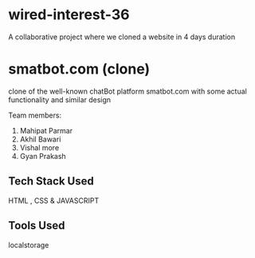 # wired-interest-36
A collaborative project where we cloned a website in 4 days duration

# smatbot.com (clone)
clone of the well-known chatBot platform smatbot.com with some actual functionality and similar design



Team members:
1. Mahipat Parmar
2. Akhil Bawari
3. Vishal more
4. Gyan Prakash

## Tech Stack Used

HTML , CSS & JAVASCRIPT

## Tools Used

localstorage
